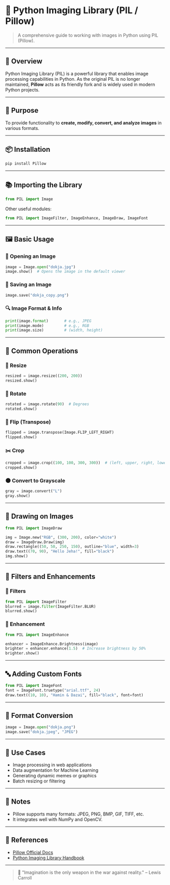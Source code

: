 # 🐍 Python Imaging Library (PIL / Pillow)

> A comprehensive guide to working with images in Python using PIL (Pillow).

---

## 🧠 Overview

Python Imaging Library (PIL) is a powerful library that enables image processing capabilities in Python. As the original PIL is no longer maintained, **Pillow** acts as its friendly fork and is widely used in modern Python projects.

---

## 🎯 Purpose

To provide functionality to **create, modify, convert, and analyze images** in various formats.

---

## 📦 Installation

```bash
pip install Pillow
```

---

## 📚 Importing the Library

```python
from PIL import Image
```

Other useful modules:

```python
from PIL import ImageFilter, ImageEnhance, ImageDraw, ImageFont
```

---

## 🖼️ Basic Usage

### 📂 Opening an Image

```python
image = Image.open("dokja.jpg")
image.show()  # Opens the image in the default viewer
```

### 💾 Saving an Image

```python
image.save("dokja_copy.png")
```

### 🔍 Image Format & Info

```python
print(image.format)       # e.g., JPEG
print(image.mode)         # e.g., RGB
print(image.size)         # (width, height)
```

---

## 🧰 Common Operations

### 📐 Resize

```python
resized = image.resize((200, 200))
resized.show()
```

### 🔄 Rotate

```python
rotated = image.rotate(90)  # Degrees
rotated.show()
```

### 🔁 Flip (Transpose)

```python
flipped = image.transpose(Image.FLIP_LEFT_RIGHT)
flipped.show()
```

### ✂️ Crop

```python
cropped = image.crop((100, 100, 300, 300))  # (left, upper, right, lower)
cropped.show()
```

### 🌑 Convert to Grayscale

```python
gray = image.convert("L")
gray.show()
```

---

## 🎨 Drawing on Images

```python
from PIL import ImageDraw

img = Image.new("RGB", (300, 200), color="white")
draw = ImageDraw.Draw(img)
draw.rectangle((50, 50, 250, 150), outline="blue", width=3)
draw.text((70, 90), "Hello Jeha!", fill="black")
img.show()
```

---

## 🔧 Filters and Enhancements

### 🧼 Filters

```python
from PIL import ImageFilter
blurred = image.filter(ImageFilter.BLUR)
blurred.show()
```

### 🌟 Enhancement

```python
from PIL import ImageEnhance

enhancer = ImageEnhance.Brightness(image)
brighter = enhancer.enhance(1.5)  # Increase brightness by 50%
brighter.show()
```

---

## 🔤 Adding Custom Fonts

```python
from PIL import ImageFont
font = ImageFont.truetype("arial.ttf", 24)
draw.text((10, 10), "Hamin & Dazai", fill="black", font=font)
```

---

## 🔄 Format Conversion

```python
image = Image.open("dokja.png")
image.save("dokja.jpeg", "JPEG")
```

---

## 🤖 Use Cases

* Image processing in web applications
* Data augmentation for Machine Learning
* Generating dynamic memes or graphics
* Batch resizing or filtering

---

## 📎 Notes

* Pillow supports many formats: JPEG, PNG, BMP, GIF, TIFF, etc.
* It integrates well with NumPy and OpenCV.

---

## 📘 References

* [Pillow Official Docs](https://pillow.readthedocs.io/en/stable/)
* [Python Imaging Library Handbook](https://pillow.readthedocs.io/en/stable/handbook/index.html)

---

> 📝 "Imagination is the only weapon in the war against reality." – Lewis Carroll
